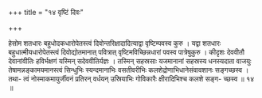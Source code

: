 +++
title = "१४ वृष्टिं दिवः"

+++

हेसोम शतधारः बहुधोदकधारोपेतस्त्वं दिवोन्तरिक्षादादित्याद्वा वृष्टिम्पवस्व कुरु । यद्वा शतधारः बहुधात्मीयधारोपेतस्त्वं दिवोद्योतमानात् पवित्रात् वृष्टिमविच्छिन्नधारां पवस्व पात्रेषुकुरु । कीदृशः देववीतौ देवानांवीतिः हविर्भक्षणं यस्मिन् सदेववीतिर्यज्ञः । तस्मिन् सहस्रसाः यजमानानां सहस्रस्य धनस्यदाता वाजयुः तेषामन्नङ्कामयमानस्त्वं सिन्धुभिः स्यन्दमानाभिः वसतीवरीभिः कलशेद्रोणाभिधानेसंवावशानः सङ्गच्छस्व । तथा- त्वं नोस्माकमायुर्जीवनं प्रतिरन् वर्धयन् उस्रियाभिः गोविकारैः क्षीरादिभिश्च कलशे सङ्ग- च्छस्व ॥ १४ ॥